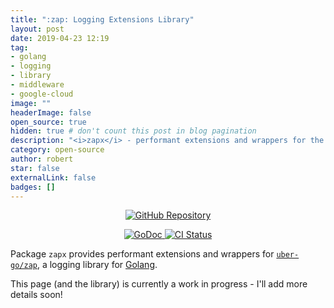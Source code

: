 ```yaml
---
title: ":zap: Logging Extensions Library"
layout: post
date: 2019-04-23 12:19
tag:
- golang
- logging
- library
- middleware
- google-cloud
image: ""
headerImage: false
open_source: true
hidden: true # don't count this post in blog pagination
description: "<i>zapx</i> - performant extensions and wrappers for the uber-go/zap logger"
category: open-source
author: robert
star: false
externalLink: false
badges: []
---
```


<p align="center">
  <a href="https://github.com/bobheadxi/zapx">    
    <img src="https://img.shields.io/badge/github-zapx-red.svg?style=for-the-badge" alt="GitHub Repository"/>
  </a>
</p>

<p align="center">
  <a href="https://godoc.org/github.com/bobheadxi/zapx">
    <img src="https://godoc.org/github.com/bobheadxi/zapx?status.svg" alt="GoDoc">
  </a>
  <a href="https://dev.azure.com/bobheadxi/bobheadxi/_build/latest?definitionId=6&branchName=master">
    <img src="https://dev.azure.com/bobheadxi/bobheadxi/_apis/build/status/bobheadxi.zapx?branchName=master" alt="CI Status" />
  </a>
</p>

Package `zapx` provides performant extensions and wrappers for
[`uber-go/zap`](https://github.com/uber-go/zap), a logging library for
[Golang](https://golang.org/).

This page (and the library) is currently a work in progress - I'll add more
details soon!

<br />

